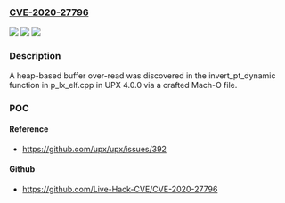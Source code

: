 ### [CVE-2020-27796](https://cve.mitre.org/cgi-bin/cvename.cgi?name=CVE-2020-27796)
![](https://img.shields.io/static/v1?label=Product&message=upx&color=blue)
![](https://img.shields.io/static/v1?label=Version&message=upx%204.0.0-git-87b73e5cfdc1%2B%20&color=brightgreen)
![](https://img.shields.io/static/v1?label=Vulnerability&message=CWE-119&color=brightgreen)

### Description

A heap-based buffer over-read was discovered in the invert_pt_dynamic function in p_lx_elf.cpp in UPX 4.0.0 via a crafted Mach-O file.

### POC

#### Reference
- https://github.com/upx/upx/issues/392

#### Github
- https://github.com/Live-Hack-CVE/CVE-2020-27796

